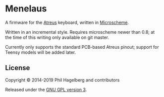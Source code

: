 # Menelaus

A firmware for the
[Atreus](http://atreus.technomancy.us) keyboard, written in
[Microscheme](http://microscheme.org).

Written in an incremental style. Requires microscheme newer than 0.8; at
the time of this writing only available on git master.

Currently only supports the standard PCB-based Atreus pinout; support
for Teensy models will be added later.

## License

Copyright © 2014-2019 Phil Hagelberg and contributors

Released under the [GNU GPL version 3](https://www.gnu.org/licenses/gpl.html).

